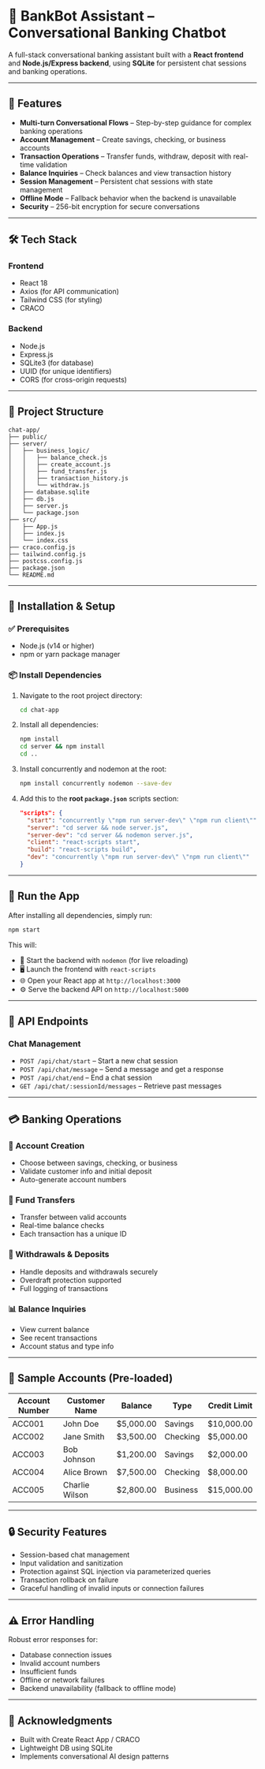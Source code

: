# 💬 BankBot Assistant – Conversational Banking Chatbot

A full-stack conversational banking assistant built with a **React frontend** and **Node.js/Express backend**, using **SQLite** for persistent chat sessions and banking operations.

---

## 🚀 Features

- **Multi-turn Conversational Flows** – Step-by-step guidance for complex banking operations  
- **Account Management** – Create savings, checking, or business accounts  
- **Transaction Operations** – Transfer funds, withdraw, deposit with real-time validation  
- **Balance Inquiries** – Check balances and view transaction history  
- **Session Management** – Persistent chat sessions with state management  
- **Offline Mode** – Fallback behavior when the backend is unavailable  
- **Security** – 256-bit encryption for secure conversations  

---

## 🛠️ Tech Stack

### Frontend
- React 18
- Axios (for API communication)
- Tailwind CSS (for styling)
- CRACO

### Backend
- Node.js
- Express.js
- SQLite3 (for database)
- UUID (for unique identifiers)
- CORS (for cross-origin requests)

---

## 📁 Project Structure

```
chat-app/
├── public/
├── server/
│   ├── business_logic/
│   │   ├── balance_check.js
│   │   ├── create_account.js
│   │   ├── fund_transfer.js
│   │   ├── transaction_history.js
│   │   └── withdraw.js
│   ├── database.sqlite
│   ├── db.js
│   ├── server.js
│   └── package.json
├── src/
│   ├── App.js
│   ├── index.js
│   └── index.css
├── craco.config.js
├── tailwind.config.js
├── postcss.config.js
├── package.json
└── README.md
```

---

## 🧰 Installation & Setup

### ✅ Prerequisites

- Node.js (v14 or higher)
- npm or yarn package manager

### 📦 Install Dependencies

1. Navigate to the root project directory:
   ```bash
   cd chat-app
   ```

2. Install all dependencies:
   ```bash
   npm install
   cd server && npm install
   cd ..
   ```

3. Install concurrently and nodemon at the root:
   ```bash
   npm install concurrently nodemon --save-dev
   ```

4. Add this to the **root `package.json`** scripts section:
   ```json
   "scripts": {
     "start": "concurrently \"npm run server-dev\" \"npm run client\"",
     "server": "cd server && node server.js",
     "server-dev": "cd server && nodemon server.js",
     "client": "react-scripts start",
     "build": "react-scripts build",
     "dev": "concurrently \"npm run server-dev\" \"npm run client\""
   }
   ```

---

## 🚦 Run the App

After installing all dependencies, simply run:

```bash
npm start
```

This will:
- 🔁 Start the backend with `nodemon` (for live reloading)
- 🖥️ Launch the frontend with `react-scripts`
- 🌐 Open your React app at `http://localhost:3000`
- ⚙️ Serve the backend API on `http://localhost:5000`

---

## 📡 API Endpoints

### Chat Management
- `POST /api/chat/start` – Start a new chat session  
- `POST /api/chat/message` – Send a message and get a response  
- `POST /api/chat/end` – End a chat session  
- `GET /api/chat/:sessionId/messages` – Retrieve past messages  

---

## 💳 Banking Operations

### 🏦 Account Creation
- Choose between savings, checking, or business
- Validate customer info and initial deposit
- Auto-generate account numbers

### 💸 Fund Transfers
- Transfer between valid accounts
- Real-time balance checks
- Each transaction has a unique ID

### 🏧 Withdrawals & Deposits
- Handle deposits and withdrawals securely
- Overdraft protection supported
- Full logging of transactions

### 📊 Balance Inquiries
- View current balance
- See recent transactions
- Account status and type info

---

## 🧪 Sample Accounts (Pre-loaded)

| Account Number | Customer Name   | Balance   | Type     | Credit Limit |
|----------------|------------------|-----------|----------|---------------|
| ACC001         | John Doe         | $5,000.00 | Savings  | $10,000.00    |
| ACC002         | Jane Smith       | $3,500.00 | Checking | $5,000.00     |
| ACC003         | Bob Johnson      | $1,200.00 | Savings  | $2,000.00     |
| ACC004         | Alice Brown      | $7,500.00 | Checking | $8,000.00     |
| ACC005         | Charlie Wilson   | $2,800.00 | Business | $15,000.00    |

---

## 🔒 Security Features

- Session-based chat management  
- Input validation and sanitization  
- Protection against SQL injection via parameterized queries  
- Transaction rollback on failure  
- Graceful handling of invalid inputs or connection failures  

---

## ⚠️ Error Handling

Robust error responses for:
- Database connection issues  
- Invalid account numbers  
- Insufficient funds  
- Offline or network failures  
- Backend unavailability (fallback to offline mode)

---

## 🙏 Acknowledgments

- Built with Create React App / CRACO  
- Lightweight DB using SQLite  
- Implements conversational AI design patterns
